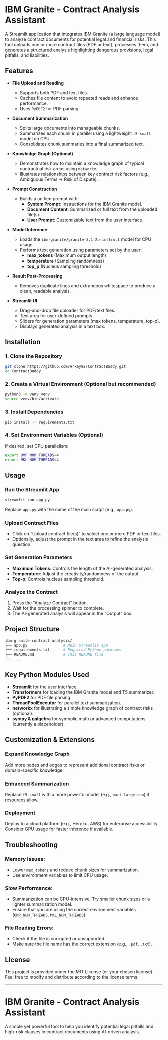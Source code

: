 # IBM Granite - Contract Analysis Assistant

A Streamlit application that integrates IBM Granite (a large language model) to analyze contract documents for potential legal and financial risks. This tool uploads one or more contract files (PDF or text), processes them, and generates a structured analysis highlighting dangerous provisions, legal pitfalls, and liabilities.

## Features

- **File Upload and Reading**  
  - Supports both PDF and text files.
  - Caches file content to avoid repeated reads and enhance performance.
  - Uses `PyPDF2` for PDF parsing.

- **Document Summarization**  
  - Splits large documents into manageable chunks.
  - Summarizes each chunk in parallel using a lightweight `t5-small` model on CPU.
  - Consolidates chunk summaries into a final summarized text.

- **Knowledge Graph (Optional)**  
  - Demonstrates how to maintain a knowledge graph of typical contractual risk areas using `networkx`.
  - Illustrates relationships between key contract risk factors (e.g., Ambiguous Terms → Risk of Dispute).

- **Prompt Construction**  
  - Builds a unified prompt with:
    - **System Prompt**: Instructions for the IBM Granite model.
    - **Document Content**: Summarized or full text from the uploaded file(s).
    - **User Prompt**: Customizable text from the user interface.

- **Model Inference**  
  - Loads the `ibm-granite/granite-3.1-2b-instruct` model for CPU usage.
  - Performs text generation using parameters set by the user:
    - **max_tokens** (Maximum output length)
    - **temperature** (Sampling randomness)
    - **top_p** (Nucleus sampling threshold)

- **Result Post-Processing**  
  - Removes duplicate lines and extraneous whitespace to produce a clean, readable analysis.

- **Streamlit UI**  
  - Drag-and-drop file uploader for PDF/text files.
  - Text area for user-defined prompts.
  - Sliders for generation parameters (max tokens, temperature, top-p).
  - Displays generated analysis in a text box.

## Installation

### 1. Clone the Repository
```bash
git clone https://github.com/Arkay92/ContractBuddy.git
cd ContractBuddy
```

### 2. Create a Virtual Environment (Optional but recommended)
```bash
python3 -m venv venv
source venv/bin/activate
```

### 3. Install Dependencies
```bash
pip install -r requirements.txt
```

### 4. Set Environment Variables (Optional)
If desired, set CPU parallelism:
```bash
export OMP_NUM_THREADS=4
export MKL_NUM_THREADS=4
```

## Usage

### Run the Streamlit App
```bash
streamlit run app.py
```
Replace `app.py` with the name of the main script (e.g., `app.py`).

### Upload Contract Files
- Click on “Upload contract file(s)” to select one or more PDF or text files.
- Optionally, adjust the prompt in the text area to refine the analysis question.

### Set Generation Parameters
- **Maximum Tokens**: Controls the length of the AI-generated analysis.
- **Temperature**: Adjust the creativity/randomness of the output.
- **Top-p**: Controls nucleus sampling threshold.

### Analyze the Contract
1. Press the “Analyze Contract” button.
2. Wait for the processing spinner to complete.
3. The AI-generated analysis will appear in the “Output” box.

## Project Structure
```bash
ibm-granite-contract-analysis/
├── app.py                # Main Streamlit app
├── requirements.txt      # Required Python packages
├── README.md             # This README file
└── ...
```

## Key Python Modules Used
- **Streamlit** for the user interface.
- **Transformers** for loading the IBM Granite model and T5 summarizer.
- **PyPDF2** for PDF file parsing.
- **ThreadPoolExecutor** for parallel text summarization.
- **networkx** for illustrating a simple knowledge graph of contract risks (optional).
- **sympy & galgebra** for symbolic math or advanced computations (currently a placeholder).

## Customization & Extensions

### Expand Knowledge Graph
Add more nodes and edges to represent additional contract risks or domain-specific knowledge.

### Enhanced Summarization
Replace `t5-small` with a more powerful model (e.g., `bart-large-cnn`) if resources allow.

### Deployment
Deploy to a cloud platform (e.g., Heroku, AWS) for enterprise accessibility. Consider GPU usage for faster inference if available.

## Troubleshooting

### Memory Issues:
- Lower `max_tokens` and reduce chunk sizes for summarization.
- Use environment variables to limit CPU usage.

### Slow Performance:
- Summarization can be CPU-intensive. Try smaller chunk sizes or a lighter summarization model.
- Ensure that you are using the correct environment variables (`OMP_NUM_THREADS`, `MKL_NUM_THREADS`).

### File Reading Errors:
- Check if the file is corrupted or unsupported.
- Make sure the file name has the correct extension (e.g., `.pdf`, `.txt`).

## License
This project is provided under the MIT License (or your chosen license). Feel free to modify and distribute according to the license terms.

---

# IBM Granite - Contract Analysis Assistant
A simple yet powerful tool to help you identify potential legal pitfalls and high-risk clauses in contract documents using AI-driven analysis.
